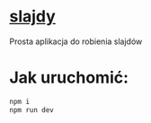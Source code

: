 # [slajdy](https://devboi76.github.io/slajdy)
Prosta aplikacja do robienia slajdów

# Jak uruchomić:

```bash
npm i
npm run dev
```

